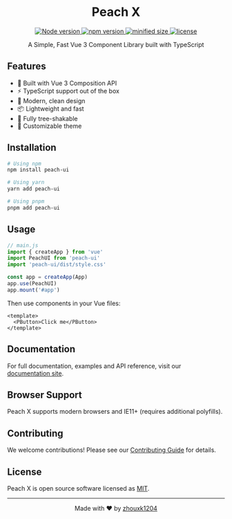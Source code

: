 <h1 align="center">Peach X</h1>
<p align="center">
  <a href="https://github.com/zhouxk1204/peach-ui">
    <img src="https://img.shields.io/badge/node-%3E%3D18-47c219" alt="Node version" />
    <img src="https://img.shields.io/npm/v/peach-ui" alt="npm version" />
    <img src="https://img.shields.io/bundlephobia/min/peach-ui" alt="minified size" />
    <img src="https://img.shields.io/npm/l/peach-ui" alt="license" />
  </a>
</p>

<p align="center">
  A Simple, Fast Vue 3 Component Library built with TypeScript
</p>

## Features

- 🚀 Built with Vue 3 Composition API
- ⚡ TypeScript support out of the box
- 🌈 Modern, clean design
- 📦 Lightweight and fast
- 🔧 Fully tree-shakable
- 🎨 Customizable theme

## Installation

```bash
# Using npm
npm install peach-ui

# Using yarn
yarn add peach-ui

# Using pnpm
pnpm add peach-ui
```

## Usage

```javascript
// main.js
import { createApp } from 'vue'
import PeachUI from 'peach-ui'
import 'peach-ui/dist/style.css'

const app = createApp(App)
app.use(PeachUI)
app.mount('#app')
```

Then use components in your Vue files:

```vue
<template>
  <PButton>Click me</PButton>
</template>
```

## Documentation

For full documentation, examples and API reference, visit our [documentation site](https://peach-ui-docs.example.com).

## Browser Support

Peach X supports modern browsers and IE11+ (requires additional polyfills).

## Contributing

We welcome contributions! Please see our [Contributing Guide](CONTRIBUTING.md) for details.

## License

Peach X is open source software licensed as [MIT](https://opensource.org/licenses/MIT).

---

<p align="center">
Made with ❤️ by <a href="https://github.com/zhouxk1204">zhouxk1204</a>
</p>
